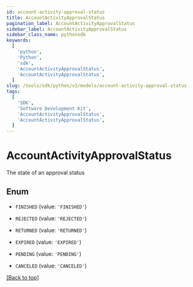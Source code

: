 ```yaml
---
id: account-activity-approval-status
title: AccountActivityApprovalStatus
pagination_label: AccountActivityApprovalStatus
sidebar_label: AccountActivityApprovalStatus
sidebar_class_name: pythonsdk
keywords:
  [
    'python',
    'Python',
    'sdk',
    'AccountActivityApprovalStatus',
    'AccountActivityApprovalStatus',
  ]
slug: /tools/sdk/python/v3/models/account-activity-approval-status
tags:
  [
    'SDK',
    'Software Development Kit',
    'AccountActivityApprovalStatus',
    'AccountActivityApprovalStatus',
  ]
---
```


# AccountActivityApprovalStatus

The state of an approval status

## Enum

- `FINISHED` (value: `'FINISHED'`)

- `REJECTED` (value: `'REJECTED'`)

- `RETURNED` (value: `'RETURNED'`)

- `EXPIRED` (value: `'EXPIRED'`)

- `PENDING` (value: `'PENDING'`)

- `CANCELED` (value: `'CANCELED'`)

[[Back to top]](#)
